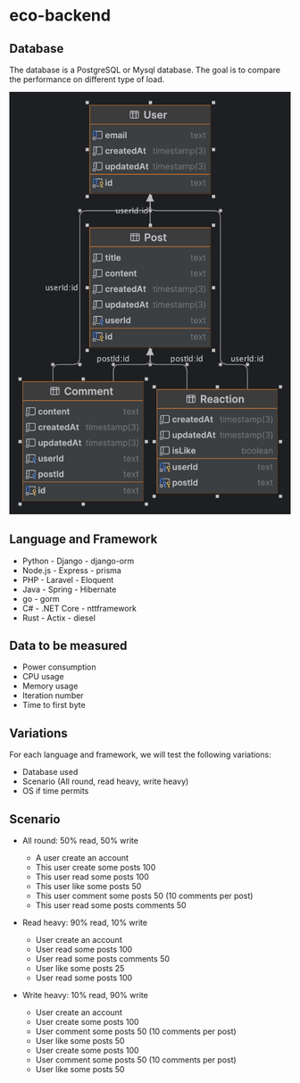# eco-backend

## Database

The database is a PostgreSQL or Mysql database. The goal is to compare the performance on different type of load.

![database](./database.png)

## Language and Framework

- Python - Django - django-orm
- Node.js - Express - prisma
- PHP - Laravel - Eloquent
- Java - Spring - Hibernate
- go - gorm
- C# - .NET Core - nttframework
- Rust - Actix - diesel

## Data to be measured

- Power consumption
- CPU usage
- Memory usage
- Iteration number
- Time to first byte

## Variations

For each language and framework, we will test the following variations:

- Database used
- Scenario (All round, read heavy, write heavy)
- OS if time permits

## Scenario

- All round: 50% read, 50% write

  - A user create an account
  - This user create some posts 100
  - This user read some posts 100
  - This user like some posts 50
  - This user comment some posts 50 (10 comments per post)
  - This user read some posts comments 50

- Read heavy: 90% read, 10% write

  - User create an account
  - User read some posts 100
  - User read some posts comments 50
  - User like some posts 25
  - User read some posts 100

- Write heavy: 10% read, 90% write
  - User create an account
  - User create some posts 100
  - User comment some posts 50 (10 comments per post)
  - User like some posts 50
  - User create some posts 100
  - User comment some posts 50 (10 comments per post)
  - User like some posts 50
